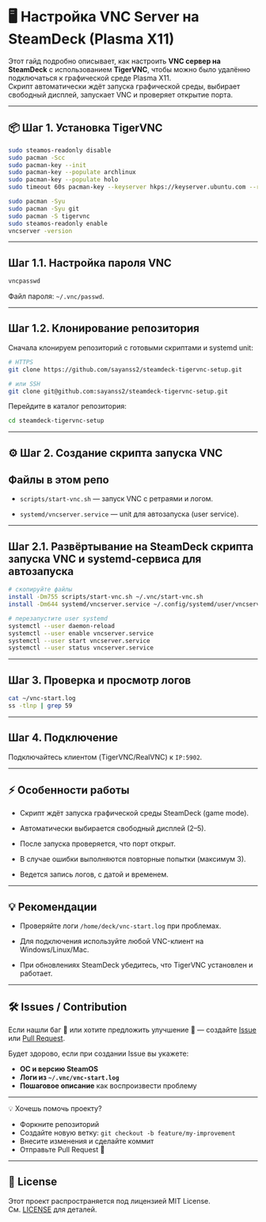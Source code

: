 # 🖥️ Настройка VNC Server на SteamDeck (Plasma X11)

Этот гайд подробно описывает, как настроить **VNC сервер на SteamDeck** с использованием **TigerVNC**, чтобы можно было удалённо подключаться к графической среде Plasma X11.  
Скрипт автоматически ждёт запуска графической среды, выбирает свободный дисплей, запускает VNC и проверяет открытие порта.

---

## 📦 Шаг 1. Установка TigerVNC

```bash
sudo steamos-readonly disable
sudo pacman -Scc
sudo pacman-key --init
sudo pacman-key --populate archlinux
sudo pacman-key --populate holo
sudo timeout 60s pacman-key --keyserver hkps://keyserver.ubuntu.com --refresh-keys 2>/dev/null || echo "Обновление ключей завершено с ошибками, продолжаем"

sudo pacman -Syu
sudo pacman -Syu git
sudo pacman -S tigervnc
sudo steamos-readonly enable
vncserver -version
```

---

## Шаг 1.1. Настройка пароля VNC

```bash
vncpasswd
```

Файл пароля: `~/.vnc/passwd`.

---

## Шаг 1.2. Клонирование репозитория

Сначала клонируем репозиторий с готовыми скриптами и systemd unit:

```bash
# HTTPS
git clone https://github.com/sayanss2/steamdeck-tigervnc-setup.git

# или SSH
git clone git@github.com:sayanss2/steamdeck-tigervnc-setup.git
```

Перейдите в каталог репозитория:

```bash
cd steamdeck-tigervnc-setup
```

---

## ⚙️ Шаг 2. Создание скрипта запуска VNC

## Файлы в этом репо

- `scripts/start-vnc.sh` — запуск VNC с ретраями и логом.
    
- `systemd/vncserver.service` — unit для автозапуска (user service).

---

## Шаг 2.1. Развёртывание на SteamDeck скрипта запуска VNC и systemd-сервиса для автозапуска

```bash
# скопируйте файлы
install -Dm755 scripts/start-vnc.sh ~/.vnc/start-vnc.sh
install -Dm644 systemd/vncserver.service ~/.config/systemd/user/vncserver.service

# перезапустите user systemd
systemctl --user daemon-reload
systemctl --user enable vncserver.service
systemctl --user start vncserver.service
systemctl --user status vncserver.service
```

---

## Шаг 3. Проверка и просмотр логов

```bash
cat ~/vnc-start.log
ss -tlnp | grep 59
```

---

## Шаг 4. Подключение

Подключайтесь клиентом (TigerVNC/RealVNC) к `IP:5902`.

---

## ⚡ Особенности работы

- Скрипт ждёт запуска графической среды SteamDeck (game mode).
    
- Автоматически выбирается свободный дисплей (2–5).
    
- После запуска проверяется, что порт открыт.
    
- В случае ошибки выполняются повторные попытки (максимум 3).
    
- Ведется запись логов, с датой и временем.
    
---

## 💡 Рекомендации

- Проверяйте логи `/home/deck/vnc-start.log` при проблемах.
    
- Для подключения используйте любой VNC-клиент на Windows/Linux/Mac.
    
- При обновлениях SteamDeck убедитесь, что TigerVNC установлен и работает.

---

## 🛠 Issues / Contribution

Если нашли баг 🐛 или хотите предложить улучшение 🚀 — создайте [Issue](https://github.com/sayanss2/steamdeck-tigervnc-setup/issues) или [Pull Request](https://github.com/sayanss2/steamdeck-tigervnc-setup/pulls).

Будет здорово, если при создании Issue вы укажете:
- **ОС и версию SteamOS**
- **Логи из `~/.vnc/vnc-start.log`**
- **Пошаговое описание** как воспроизвести проблему

---

💡 Хочешь помочь проекту?
- Форкните репозиторий
- Создайте новую ветку: `git checkout -b feature/my-improvement`
- Внесите изменения и сделайте коммит
- Отправьте Pull Request 🎉

---

## 📜 License

Этот проект распространяется под лицензией MIT License.  
См. [LICENSE](./LICENSE) для деталей.
